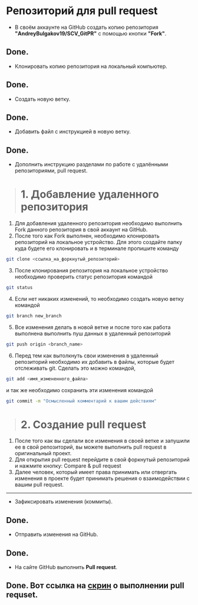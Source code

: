 # Репозиторий для **pull request**
* В своём аккаунте на GitHub создать копию репозитория **"AndreyBulgakov19/SCV_GitPR"** с помощью кнопки **"Fork"**.

Done.
---
* Клонировать копию репозитория на локальный компьютер.

Done.
---
* Создать новую ветку.

Done.
---
* Добавить файл с инструкцией в новую ветку.

Done.
---
* Дополнить инструкцию разделами по работе с удалёнными репозиториями, pull request.

> # 1. Добавление удаленного репозитория
 1. Для добавления удаленного репозитория необходимо выполнить Fork данного репозитория в свой аккаунт на GitHub.
 2. После того как Fork выполнен, необходимо клонировать репозиторий на локальное устройство. Для этого создайте папку куда будете его клонировать и в терминале пропишите команду
 ```sh
 git clone <ссылка_на_форкнутый_репозиторий>
 ```
 3. После клонирования репозитория на локальное устройство необходимо проверить статус репозитория командой
 ```sh
 git status
 ``` 
 4. Если нет никаких изменений, то необходимо создать новую ветку командой 
 ```sh
 git branch new_branch
 ```
 5. Все изменения делать в новой ветке и после того как работа выполнена выполнить пуш данных в удаленный репозиторий
 ```sh
 git push origin <branch_name>
 ```
 6. Перед тем как вытолкнуть свои изменения в удаленный репозиторий необходимо их добавить в файлы, которые будет отслеживать git. Сделать это можно командой,
 ```sh
 git add <имя_измененного_файла>
 ```
 и так же необходимо сохранить эти изменения командой
 ```sh
 git commit -m "Осмысленный комментарий к вашим действиям"
 ```
> # 2. Создание pull request
 1. После того как вы сделали все изменения в своей ветке и запушили ее в свой репозиторий, вы можете выполнить pull request в оригинальный проект.
 2. Для открытия pull request перейдите в свой форкнутый репозиторий и нажмите кнопку: Compare & pull request
 3. Далее человек, который имеет права принимать или отвергать изменения в проекте будет принимать решения о взаимодействии с вашим pull request.
---
* Зафиксировать изменения (коммиты).

Done.
---
* Отправить изменения на GitHub.

Done.
---
* На сайте GitHub выполнить **Pull request**.

Done. Вот ссылка на [скрин]() о выполнении pull requset.
---
